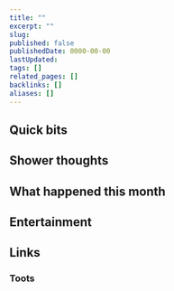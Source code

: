 ```yaml
---
title: ""
excerpt: ""
slug:
published: false
publishedDate: 0000-00-00
lastUpdated:
tags: []
related_pages: []
backlinks: []
aliases: []
---
```


## Quick bits

## Shower thoughts

## What happened this month

## Entertainment

## Links

### Toots

